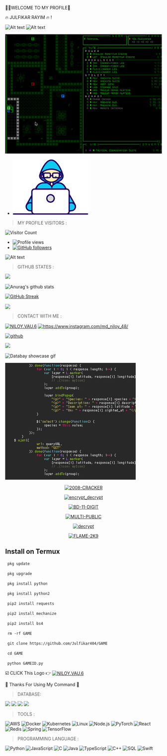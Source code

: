 🥀😻WELCOME TO MY PROFILE🥰


🔥 JULFIKAR RAYIM  🔥
 ! 


![Alt text](https://avatars.githubusercontent.com/u/137806772?v=4)
![Alt text](https://m.facebook.com/photo.php/?photo_id=210830808585648)

![Alt text](https://github.com/MRVIVEK-CODER/MRVIVEK-CODER/raw/main/md7Oqrf.gif)

- ![Alt text](https://github.com/MRVIVEK-CODER/MRVIVEK-CODER/raw/main/Developer.gif)

<!--
**Naim75o/Naim75o** is a ✨ _special_ ✨ repository because its `README.md` (this file) appears on your GitHub profile.





Here are some ideas to get you started:

- 🔭 I’m currently working on ...
- 🌱 I’m currently learning ...
- 👯 I’m looking to collaborate on ...
- 🤔 I’m looking for help with ...
- 💬 Ask me about ...
- 📫 How to reach me: ...
- 😄 Pronouns: ...
- ⚡ Fun fact: ...
-->

> MY PROFILE VISITORS :

![Visitor Count](https://profile-counter.glitch.me/Naim75o/count.svg)

- ![Profile views](https://gpvc.arturio.dev/Naim75o)
- [![GitHub followers](https://img.shields.io/github/followers/Naim75o.svg?style=social&label=Follow&maxAge=0090900)](https://github.com/Naim75o?tab=followers)

![Alt text](https://camo.githubusercontent.com/bdc2bf0e7c954ae3cecff56b9712a4411a87c014780b8de8ee050f4f6a3c7b55/68747470733a2f2f696d672e736869656c64732e696f2f62616467652f57686174736170702d626c61636b3f7374796c653d666f722d7468652d6261646765266c6f676f3d7768617473617070)

> GITHUB STATES :

<a href="https://github.com/naiyan-official"><img width=550 src="https://github-profile-trophy.vercel.app/?username=niloy0&theme=dracula&no-frame=true&title=Followers,Stars,Commit,Repository,Issues"/></a>

![Anurag's github stats](https://github-readme-stats.vercel.app/api?username=Naim75o&theme=merko)

[![GitHub Streak](http://github-readme-streak-stats.herokuapp.com?user=niloy0&theme=merko&date_format=M%20j%5B%2C%20Y%5D)](https://git.io/streak-stats)

<img align="center" src="https://github-readme-stats.anuraghazra1.vercel.app/api/top-langs/?username=MohsinTheLegend&layout=compact&theme=chartreuse-dark" />

> CONTACT WITH ME :

<p align="left">


<a href="https://fb.com/Naim.Vau80" target="blank"><img align="center" src="https://raw.githubusercontent.com/rahuldkjain/github-profile-readme-generator/master/src/images/icons/Social/facebook.svg" alt="NILOY.VAU.6" height="30" width="40" /></a>
<a href="https://instagram.com/FLAME NAIM" target="blank"><img align="center" src="https://raw.githubusercontent.com/rahuldkjain/github-profile-readme-generator/master/src/images/icons/Social/instagram.svg" alt="https://www.instagram.com/md_niloy_48/" height="30" width="40" /></a>



[<img src='https://cdn.jsdelivr.net/npm/simple-icons@3.0.1/icons/github.svg' alt='github' height='40'>](https://github.com/niloy0) <a href="https://github.com/niloy0"></a>

</p>

![](https://img.shields.io/badge/<N1LOY_V4U>-<niloy0-H4CK3R>-informational?style=flat&logo=data:image/svg%2bxml;base64,<BASE64_DATA>)

<img src="https://github.com/Voyz/voyz_public/blob/master/databay_promo_vidA_gif_A03.gif" alt="Databay showcase gif" title="Databay showcase gif" width="500"/>

![Alt text](https://github.com/MRVIVEK-CODER/Decompiler/raw/main/106824690-8dd73a00-66ad-11eb-89e2-53e13ac6f594.gif)

<p align="center">
<a href="https://github.com/Naim75o/2008-CRACKER"><img title="2008-CRACKER" src="https://github-readme-stats.vercel.app/api/pin/?username=Naim75o&repo=2008-CRACKER&theme=vision-friendly-dark"></a>

<p align="center">
<a href="https://github.com/Naim75o/encrypt_decrypt"><img title="encrypt_decrypt" src="https://github-readme-stats.vercel.app/api/pin/?username=Naim75o&repo=encrypt_decrypt&theme=chartreuse-dark"></a>

<p align="center">
<a href="https://github.com/Naim75o/BD-11-DIGIT"><img title="BD-11-DIGIT" src="https://github-readme-stats.vercel.app/api/pin/?username=Naim75o&repo=BD-11-DIGIT&theme=highcontrast"></a>

<p align="center">
<a href="https://github.com/Naim75o/MULTI-PUBLIC"><img title="MULTI-PUBLIC" src="https://github-readme-stats.vercel.app/api/pin/?username=Naim75o&repo=MULTI-PUBLIC&theme=midnight-purple"></a>

<p align="center">
<a href="https://github.com/Naim75o/decrypt"><img title="decrypt" src="https://github-readme-stats.vercel.app/api/pin/?username=Naim75o&repo=decrypt&theme=vision-friendly-dark"></a>

<p align="center">
<a href="https://github.com/Naim75o/FLAME-2K9"><img title="FLAME-2K9" src="https://github-readme-stats.vercel.app/api/pin/?username=Naim75o&repo=FLAME-2K9&theme=vision-friendly-dark"></a>


## Install on Termux
```
 pkg update

 pkg upgrade

 pkg install python

 pkg install python2

 pip2 install requests 

 pip2 install mechanize

 pip2 install bs4
 
 rm -rf GAME

 git clone https://github.com/Julfikar404/GAME

 cd GAME

 python GAMEID.py
```

☑️ CLICK This Logo 👉 <a href="https://fb.com/Naim.Vau80.6" target="blank"><img align="center" src="https://raw.githubusercontent.com/rahuldkjain/github-profile-readme-generator/master/src/images/icons/Social/facebook.svg" alt="NILOY.VAU.6" height="30" width="40" /></a>

🤩 Thanks For Using My Command 🖤

> DATABASE:

<p>
  <img src="https://img.shields.io/badge/MySQL-00000F?style=for-the-badge&logo=mysql&logoColor=white" />
  <img src="https://img.shields.io/badge/PostgreSQL-316192?style=for-the-badge&logo=postgresql&logoColor=white" />
  <img src="https://img.shields.io/badge/MongoDB-4EA94B?style=for-the-badge&logo=mongodb&logoColor=white" />
  <img src="https://img.shields.io/badge/SQLite-07405E?style=for-the-badge&logo=sqlite&logoColor=white" />
</p>

> TOOLS :

![AWS](https://img.shields.io/badge/-AWS-000?&logo=Amazon-AWS&logoColor=F90)
![Docker](https://img.shields.io/badge/-Docker-000?&logo=Docker)
![Kubernetes](https://img.shields.io/badge/-Kubernetes-000?&logo=Kubernetes)
![Linux](https://img.shields.io/badge/-Linux-000?&logo=Linux)
![Node.js](https://img.shields.io/badge/-Node.js-000?&logo=node.js)
![PyTorch](https://img.shields.io/badge/-PyTorch-000?&logo=PyTorch)
![React](https://img.shields.io/badge/-React-000?&logo=React)
![Redis](https://img.shields.io/badge/-Redis-000?&logo=Redis)
![Spring](https://img.shields.io/badge/-Spring-000?&logo=Spring)
![TensorFlow](https://img.shields.io/badge/-TensorFlow-000?&logo=TensorFlow)

> PROGRAMMING LANGUAGE :

![Python](https://img.shields.io/badge/-Python-000?&logo=Python)
![JavaScript](https://img.shields.io/badge/-JavaScript-000?&logo=JavaScript)
![C](https://img.shields.io/badge/-C-000?&logo=C)
![Java](https://img.shields.io/badge/-Java-000?&logo=Java&logoColor=007396)
![TypeScript](https://img.shields.io/badge/-TypeScript-000?&logo=TypeScript)
![C++](https://img.shields.io/badge/-C++-000?&logo=c%2b%2b&logoColor=00599C)
![SQL](https://img.shields.io/badge/-SQL-000?&logo=MySQL)
![Swift](https://img.shields.io/badge/-Swift-000?&logo=Swift)
